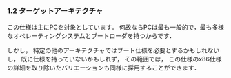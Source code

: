 ### 1.2 ターゲットアーキテクチャ

この仕様は主にPCを対象としています．
何故ならPCは最も一般的で，最も多様なオペレーティングシステムとブートローダを持つからです．

しかし，
特定の他のアーキテクチャではブート仕様を必要とするかもしれないし，
既に仕様を持っていないかもしれず，
その範囲では，
この仕様のx86仕様の詳細を取り除いたバリエーションも同様に採用することができます．
